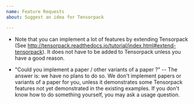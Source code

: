 ```yaml
---
name: Feature Requests
about: Suggest an idea for Tensorpack

---
```


+ Note that you can implement a lot of features by extending Tensorpack
  (See http://tensorpack.readthedocs.io/tutorial/index.html#extend-tensorpack).
  It does not have to be added to Tensorpack unless you have a good reason.

+ "Could you implement a paper / other variants of a paper ?"
  -- The answer is: we have no plans to do so.
  We don't implement papers or variants of a paper for you,
  unless it demonstrates some Tensorpack features not yet demonstrated in the existing examples.
  If you don't know how to do something yourself, you may ask a usage question.
